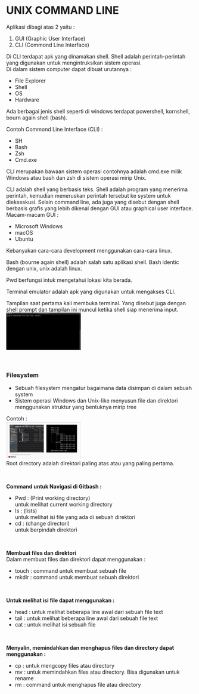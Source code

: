 # UNIX COMMAND LINE
Aplikasi dibagi atas 2 yaitu :  
1. GUI (Graphic User Interface)  
2. CLI (Commond Line Interface)  
  
Di CLI terdapat apk yang dinamakan shell. Shell adalah perintah-perintah yang digunakan untuk mengintruksikan sistem operasi.  
Di dalam sistem computer dapat dibuat urutannya : 
* File Explorer
* Shell 
* OS 
* Hardware

Ada berbagai jenis shell seperti di windows terdapat powershell, kornshell, bourn again shell (bash).

Contoh Commond Line Interface (CLI) :
* SH
* Bash
* Zsh
* Cmd.exe

CLI merupakan bawaan sistem operasi contohnya adalah cmd.exe milik Windows atau bash dan zsh di sistem operasi mirip Unix.

CLI adalah shell yang berbasis teks. Shell adalah program yang menerima perintah, kemudian meneruskan perintah tersebut ke system untuk diekseskusi. Selain command line, ada juga yang disebut dengan shell berbasis grafis yang lebih dikenal dengan GUI atau graphical user interface.  
 Macam-macam GUI : 
-	Microsoft Windows 
-	macOS
-	Ubuntu  

Kebanyakan cara-cara development menggunakan cara-cara linux.

Bash (bourne again shell) adalah salah satu aplikasi shell. Bash identic dengan unix, unix adalah linux.

Pwd berfungsi intuk mengetahui lokasi kita berada.

Terminal emulator adalah apk yang digunakan untuk mengakses CLI.

Tampilan saat pertama kali membuka terminal. Yang disebut juga dengan shell prompt dan tampilan ini muncul ketika shell siap menerima input.  
<img src="gambar1.jpeg" width="200" height="100">
  
  </br>

### Filesystem  

* Sebuah filesystem mengatur bagaimana data disimpan di dalam sebuah system  
* Sistem operasi Windows dan Unix-like menyusun file dan direktori menggunakan struktur yang bentuknya mirip tree

Contoh :  
<img src="gambar2.jpeg" width="200" height="100">   
Root directory adalah direktori paling atas atau yang paling pertama.

</br>

**Command untuk Navigasi di Gitbash :**  
* Pwd : (Print working directory)  
untuk melihat current working directory  
* ls : (lists)  
untuk melihat isi file yang ada di sebuah direktori
* cd <direktori> : (change directori)  
untuk berpindah direktori

</br>

**Membuat files dan direktori**  
Dalam membuat files dan direktori dapat menggunakan :  
* touch : command untuk membuat sebuah file
* mkdir : command untuk membuat sebuah direktori

</br>

**Untuk melihat isi file dapat menggunakan :**
* head : untuk melihat beberapa line awal dari sebuah file text
* tail : untuk melihat beberapa line awal dari sebuah file text
* cat : untuk melihat isi sebuah file

</br>

**Menyalin, memindahkan dan menghapus files dan directory  dapat menggunakan :**  
* cp : untuk mengcopy files atau directory
* mv : untuk memindahkan files atau directory. Bisa digunakan untuk rename
* rm : command untuk menghapus file atau directory







   
